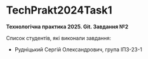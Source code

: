 # TechPrakt2024Task1
**Технологічна практика 2025. Git. Завдання №2**

Список студентів, які виконали завдання:
* Рудніцький Сергій Олександрович, група ІПЗ-23-1
